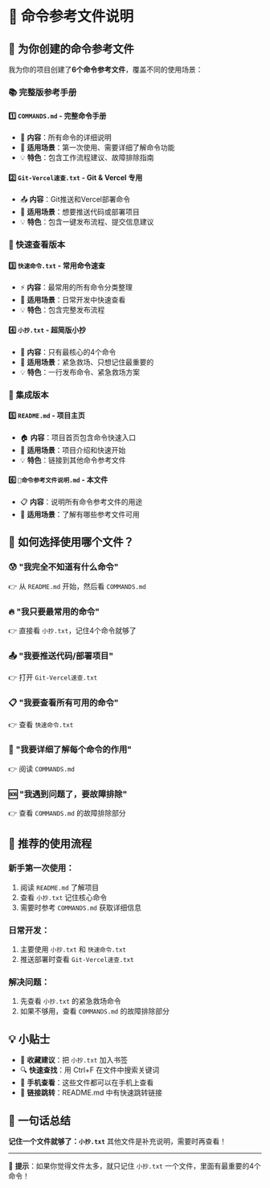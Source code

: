 # 📖 命令参考文件说明

## 🎯 为你创建的命令参考文件

我为你的项目创建了**6个命令参考文件**，覆盖不同的使用场景：

### 📚 完整版参考手册

#### 1️⃣ `COMMANDS.md` - 完整命令手册
- 📖 **内容**：所有命令的详细说明
- 🎯 **适用场景**：第一次使用、需要详细了解命令功能
- 💡 **特色**：包含工作流程建议、故障排除指南

#### 2️⃣ `Git-Vercel速查.txt` - Git & Vercel 专用
- 📤 **内容**：Git推送和Vercel部署命令
- 🎯 **适用场景**：想要推送代码或部署项目
- 💡 **特色**：包含一键发布流程、提交信息建议

### 🚀 快速查看版本

#### 3️⃣ `快速命令.txt` - 常用命令速查
- ⚡ **内容**：最常用的所有命令分类整理
- 🎯 **适用场景**：日常开发中快速查看
- 💡 **特色**：包含完整发布流程

#### 4️⃣ `小抄.txt` - 超简版小抄
- 🎯 **内容**：只有最核心的4个命令
- 🎯 **适用场景**：紧急救场、只想记住最重要的
- 💡 **特色**：一行发布命令、紧急救场方案

### 📱 集成版本

#### 5️⃣ `README.md` - 项目主页
- 🏠 **内容**：项目首页包含命令快速入口
- 🎯 **适用场景**：项目介绍和快速开始
- 💡 **特色**：链接到其他命令参考文件

#### 6️⃣ `📖命令参考文件说明.md` - 本文件
- 📋 **内容**：说明所有命令参考文件的用途
- 🎯 **适用场景**：了解有哪些参考文件可用

## 🤔 如何选择使用哪个文件？

### 😰 **"我完全不知道有什么命令"**
👉 从 `README.md` 开始，然后看 `COMMANDS.md`

### 🔥 **"我只要最常用的命令"**
👉 直接看 `小抄.txt`，记住4个命令就够了

### 📤 **"我要推送代码/部署项目"**
👉 打开 `Git-Vercel速查.txt`

### 📋 **"我要查看所有可用的命令"**
👉 查看 `快速命令.txt`

### 📖 **"我要详细了解每个命令的作用"**
👉 阅读 `COMMANDS.md`

### 🆘 **"我遇到问题了，要故障排除"**
👉 查看 `COMMANDS.md` 的故障排除部分

## 🎯 推荐的使用流程

### 新手第一次使用：
1. 阅读 `README.md` 了解项目
2. 查看 `小抄.txt` 记住核心命令
3. 需要时参考 `COMMANDS.md` 获取详细信息

### 日常开发：
1. 主要使用 `小抄.txt` 和 `快速命令.txt`
2. 推送部署时查看 `Git-Vercel速查.txt`

### 解决问题：
1. 先查看 `小抄.txt` 的紧急救场命令
2. 如果不够用，查看 `COMMANDS.md` 的故障排除部分

## 💡 小贴士

- 📌 **收藏建议**：把 `小抄.txt` 加入书签
- 🔍 **快速查找**：用 Ctrl+F 在文件中搜索关键词
- 📱 **手机查看**：这些文件都可以在手机上查看
- 🔗 **链接跳转**：README.md 中有快速跳转链接

## 🚀 一句话总结

**记住一个文件就够了：`小抄.txt`** 
其他文件是补充说明，需要时再查看！

---

📝 **提示**：如果你觉得文件太多，就只记住 `小抄.txt` 一个文件，里面有最重要的4个命令！ 